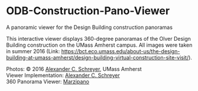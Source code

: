 # ODB-Construction-Pano-Viewer
 A panoramic viewer for the Design Building construction panoramas

This interactive viewer displays 360-degree panoramas of the Olver Design Building construction on the UMass Amherst campus. All images were taken in summer 2016 (Link: https://bct.eco.umass.edu/about-us/the-design-building-at-umass-amherst/design-building-virtual-construction-site-visit/).

Photos: &copy; 2016 <a href="https://alexschreyer.net/" target="_blank">Alexander C. Schreyer</a>, UMass Amherst<br />
Viewer Implementation: <a href="https://alexschreyer.net/" target="_blank">Alexander C. Schreyer</a><br />
360 Panorama Viewer: <a href="https://www.marzipano.net/" target="_blank">Marzipano</a>
